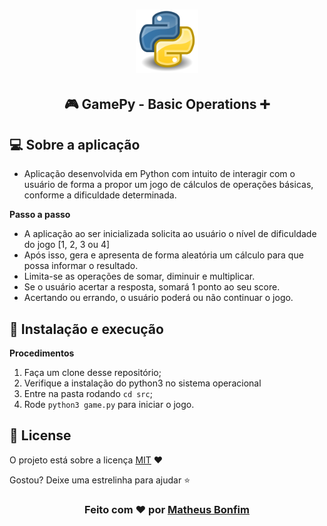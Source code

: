<h1 align="center">
  <img alt="automato" src=".github/python.png" width="20%"/>
</h1>

<h2 align="center">
  🎮 GamePy - Basic Operations ➕  
</h2>

<!-- Tópicos -->

## 💻 Sobre a aplicação
- Aplicação desenvolvida em Python com intuito de interagir com o usuário de forma a propor um jogo de cálculos de operações básicas, conforme a dificuldade determinada.

<p><strong>Passo a passo</strong></p>

- A aplicação ao ser inicializada solicita ao usuário o nível de dificuldade do jogo [1, 2, 3 ou 4]
- Após isso, gera e apresenta de forma aleatória um cálculo para que possa informar o resultado.
- Limita-se as operações de somar, diminuir e multiplicar.
- Se o usuário acertar a resposta, somará 1 ponto ao seu score.
- Acertando ou errando, o usuário poderá ou não continuar o jogo.

## 🚀 Instalação e execução

 <p><strong>Procedimentos</strong></p>

1. Faça um clone desse repositório;
2. Verifique a instalação do python3 no sistema operacional
3. Entre na pasta rodando `cd src`;
4. Rode `python3 game.py` para iniciar o jogo.

## :memo: License

O projeto está sobre a licença [MIT](./LICENSE) ❤️ 

Gostou? Deixe uma estrelinha para ajudar ⭐

<!-- Mensagem final -->
<h3 align="center">
Feito com ❤️ por <a href="https://www.linkedin.com/in/matheus-de-farias-bonfim-448667169/">Matheus Bonfim</a>
</h3>
